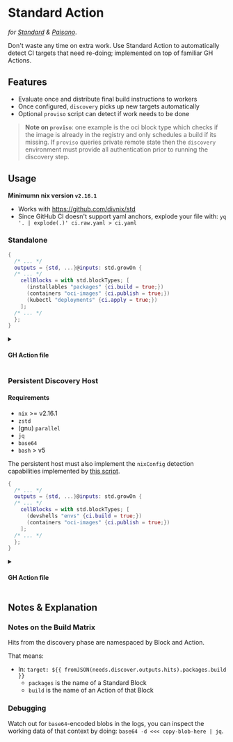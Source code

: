 # Standard Action

_for [Standard] & [Paisano]_.

[Paisano]: https://github.com/paisano-nix
[Standard]: https://github.com/divnix/std

Don't waste any time on extra work. Use Standard Action to automatically
detect CI targets that need re-doing; implemented on top of familiar GH Actions.

## Features

- Evaluate once and distribute final build instructions to workers
- Once configured, `discovery` picks up new targets automatically
- Optional `proviso` script can detect if work needs to be done

> **Note on `proviso`**: one example is the oci block type which
> checks if the image is already in the registry and only schedules
> a build if its missing. If `proviso` queries private remote state
> then the `discovery` environment must provide all authentication
> prior to running the discovery step.

## Usage

**Minimumn nix version `v2.16.1`**

- Works with https://github.com/divnix/std
- Since GitHub CI doesn't support yaml anchors, explode your file with: `yq '. | explode(.)' ci.raw.yaml > ci.yaml`

### Standalone

```nix
{
  /* ... */
  outputs = {std, ...}@inputs: std.growOn {
  /* ... */
    cellBlocks = with std.blockTypes; [
      (installables "packages" {ci.build = true;})
      (containers "oci-images" {ci.publish = true;})
      (kubectl "deployments" {ci.apply = true;})
    ];
  /* ... */
  };
}
```

<details><summary><h4>GH Action file</h4></summary>

```yaml
# yq '. | explode(.)' this.yml > .github/workflows/std.yml
name: CI/CD

on:
  pull_request:
    branches:
      - main
  push:
    branches:
      - main

permissions:
  id-token: write
  contents: read

concurrency:
  group: std-${{ github.workflow }}-${{ github.ref }}
  cancel-in-progress: true

jobs:
  discover:
    outputs:
      hits: ${{ steps.discovery.outputs.hits }}
    runs-on: ubuntu-latest
    steps:
      # Important: use this as it also detects flake configuration
      - uses: blaggacao/nix-quick-install-action@detect-nix-flakes-config
      # if you want to use nixbuild
      - uses: nixbuild/nixbuild-action@v17
        with:
          nixbuild_ssh_key: ${{ secrets.SSH_PRIVATE_KEY }}
          generate_summary_for: job
      # significantly speeds up things in small projects
      - uses: DeterminateSystems/magic-nix-cache-action@main
      - uses: divnix/std-action/discover@main
        id: discovery

  build: &job
    needs: discover
    name: ${{ matrix.target.jobName }}
    runs-on: ubuntu-latest
    if: fromJSON(needs.discover.outputs.hits).packages.build != '{}'
    strategy:
      matrix:
        target: ${{ fromJSON(needs.discover.outputs.hits).packages.build }}
    steps:
      # Important: use this as it also detects flake configuration
      - uses: blaggacao/nix-quick-install-action@detect-nix-flakes-config
      # if you want to use nixbuild
      - uses: nixbuild/nixbuild-action@v17
        with:
          nixbuild_ssh_key: ${{ secrets.SSH_PRIVATE_KEY }}
          generate_summary_for: job
      - uses: DeterminateSystems/magic-nix-cache-action@main
      - uses: divnix/std-action/run@main

  images:
    <<: *job
    needs: [discover, build]
    if: fromJSON(needs.discover.outputs.hits).oci-images.publish != '{}'
    strategy:
      matrix:
        target: ${{ fromJSON(needs.discover.outputs.hits).oci-images.publish }}

  deploy:
    <<: *job
    needs: [discover, images]
    environment:
      name: development
      url: https://my.dev.example.com
    if: fromJSON(needs.discover.outputs.hits).deployments.apply != '{}'
    strategy:
      matrix:
        target: ${{ fromJSON(needs.discover.outputs.hits).deployments.apply }}
```

</details>

### Persistent Discovery Host

#### Requirements

- `nix` >= v2.16.1
- `zstd`
- (gnu) `parallel`
- `jq`
- `base64`
- `bash` > v5

The persistent host must also implement the `nixConfig` detection capabilities
implemented by [this script][script].

[script]: https://github.com/nixbuild/nix-quick-install-action/blob/5752d21669438be20da4de77327ae963e98c82a3/read-nix-config-from-flake.sh

```nix
{
  /* ... */
  outputs = {std, ...}@inputs: std.growOn {
  /* ... */
    cellBlocks = with std.blockTypes; [
      (devshells "envs" {ci.build = true;})
      (containers "oci-images" {ci.publish = true;})
    ];
  /* ... */
  };
}
```

<details><summary><h4>GH Action file</h4></summary>

```yaml
# yq '. | explode(.)' this.yml > .github/workflows/std.yml
name: CI/CD

on:
  pull_request:
    branches:
      - main
  push:
    branches:
      - main

env:
  DISCOVERY_USER_NAME: gha-runner
  DISCOVERY_KNOWN_HOSTS_ENTRY: "10.10.10.10 ssh-ed25519 AAAAC3NzaC1lZDI1NTE5AAAAIEOVVDZydvD+diYa6A3EtA3WGw5NfN0wv7ckQxa/fX1O"

permissions:
  id-token: write
  contents: read

concurrency:
  group: ${{ github.sha }}
  cancel-in-progress: true

jobs:
  discover:
    outputs:
      hits: ${{ steps.discovery.outputs.hits }}
    runs-on: [self-hosted, discovery]
    steps:
      - name: Standard Discovery
        uses: divnix/std-action/discover@main
        id: discovery
        # avoids transporting derivations via GH Cache
        with: { ffBuildInstructions: true }

  image: &run-job
    needs: discover
    strategy:
      fail-fast: false
      matrix:
        target: ${{ fromJSON(needs.discover.outputs.hits).oci-images.publish }}
    if: fromJSON(needs.discover.outputs.hits).oci-images.publish != '{}'
    name: ${{ matrix.target.jobName }}
    runs-on: ubuntu-latest
    steps:
      # sets up ssh credentials for `ssh discovery ...`
      - uses: divnix/std-action/setup-discovery-ssh@main
        with:
          ssh_key: ${{ secrets.SSH_PRIVATE_KEY_CI }}
          user_name: ${{ env.DISCOVERY_USER_NAME }}
          ssh_known_hosts_entry: ${{ env.DISCOVERY_KNOWN_HOSTS_ENTRY }}
      - uses: divnix/std-action/run@main
        # avoids retreiving derivations via GH Cache and uses `ssh discovery ...` instead
        with: { ffBuildInstructions: true }

  build:
    <<: *run-job
    strategy:
      matrix:
        target: ${{ fromJSON(needs.discover.outputs.hits).envs.build }}
    if: fromJSON(needs.discover.outputs.hits).envs.build != '{}'
```

</details>

## Notes & Explanation

### Notes on the Build Matrix

Hits from the discovery phase are namespaced by Block and Action.

That means:

- In: `target: ${{ fromJSON(needs.discover.outputs.hits).packages.build }}`
  - `packages` is the name of a Standard Block
  - `build` is the name of an Action of that Block

### Debugging

Watch out for `base64`-encoded blobs in the logs, you can inspect the
working data of that context by doing: `base64 -d <<< copy-blob-here | jq`.
